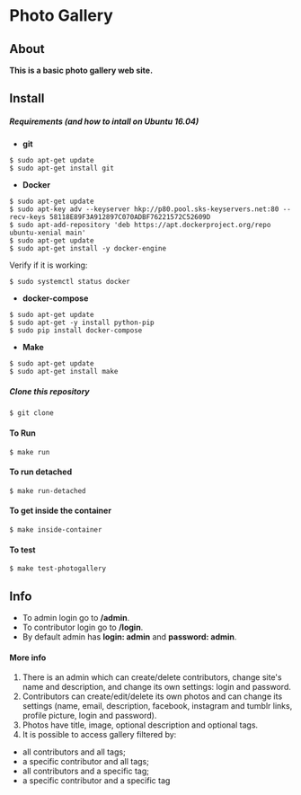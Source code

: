 # Photo Gallery

## About

**This is a basic photo gallery web site.**

## Install

##### Requirements (and how to intall on **Ubuntu 16.04**)

- **git**
```shell
$ sudo apt-get update
$ sudo apt-get install git
```
- **Docker**
```shell
$ sudo apt-get update
$ sudo apt-key adv --keyserver hkp://p80.pool.sks-keyservers.net:80 --recv-keys 58118E89F3A912897C070ADBF76221572C52609D
$ sudo apt-add-repository 'deb https://apt.dockerproject.org/repo ubuntu-xenial main'
$ sudo apt-get update
$ sudo apt-get install -y docker-engine
```
Verify if it is working:
```shell
$ sudo systemctl status docker
```

- **docker-compose**
```
$ sudo apt-get update
$ sudo apt-get -y install python-pip
$ sudo pip install docker-compose
```

- **Make**
```
$ sudo apt-get update
$ sudo apt-get install make
```

##### Clone this repository
```
$ git clone
```
#### To Run
```
$ make run
```

#### To run detached
```
$ make run-detached
```

#### To get inside the container
```
$ make inside-container
```

#### To test
```
$ make test-photogallery
```

## Info

- To admin login go to **/admin**.
- To contributor login go to **/login**.
- By default admin has **login: admin** and **password: admin**.

#### More info

1. There is an admin which can create/delete contributors, change site's name and description, and change its own settings: login and password.
2. Contributors can create/edit/delete its own photos and can change its settings (name, email, description, facebook, instagram and tumblr links, profile picture, login and password).
3. Photos have title, image, optional description and optional tags.
4. It is possible to access gallery filtered by:
  - all contributors and all tags;
  - a specific contributor and all tags;
  - all contributors and a specific tag;
  - a specific contributor and a specific tag
